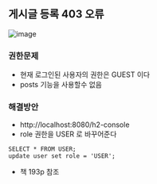 ## 게시글 등록 403 오류

![image](https://user-images.githubusercontent.com/65409092/132967488-d8ddb43c-6f00-433e-b934-7c474fc1c6e7.png)

### 권한문제

* 현재 로그인된 사용자의 권한은 GUEST 이다
* posts 기능을 사용할수 없음

### 해결방안

* http://localhost:8080/h2-console 
* role 권한을 USER 로 바꾸어준다

```
SELECT * FROM USER;
update user set role = 'USER';
```

* 책 193p 참조
